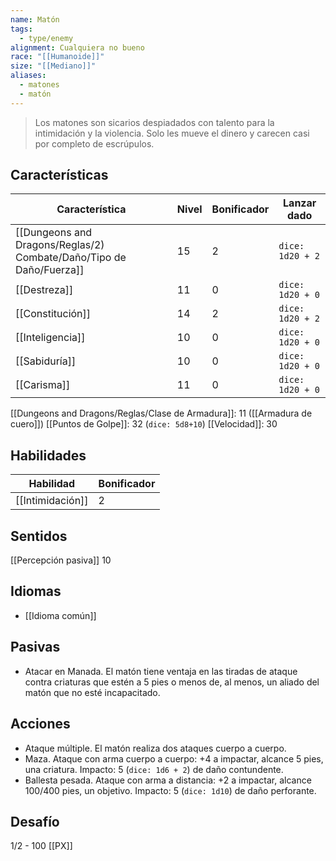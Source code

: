 ```yaml
---
name: Matón
tags:
  - type/enemy
alignment: Cualquiera no bueno
race: "[[Humanoide]]"
size: "[[Mediano]]"
aliases:
  - matones
  - matón
---
```

> Los matones son sicarios despiadados con talento para la intimidación y la violencia. Solo les mueve el dinero y carecen casi por completo de escrúpulos.
## Características
| Característica | Nivel | Bonificador | Lanzar dado |
| ---- | ---- | ---- | ---- |
| [[Dungeons and Dragons/Reglas/2) Combate/Daño/Tipo de Daño/Fuerza]] | 15 | 2 | `dice: 1d20 + 2` |
| [[Destreza]] | 11 | 0 | `dice: 1d20 + 0` |
| [[Constitución]] | 14 | 2 | `dice: 1d20 + 2` |
| [[Inteligencia]] | 10 | 0 | `dice: 1d20 + 0` |
| [[Sabiduría]] | 10 | 0 | `dice: 1d20 + 0` |
| [[Carisma]] | 11 | 0 | `dice: 1d20 + 0` |

[[Dungeons and Dragons/Reglas/Clase de Armadura]]: 11 ([[Armadura de cuero]])
[[Puntos de Golpe]]: 32 (`dice: 5d8+10`)
[[Velocidad]]: 30
## Habilidades
| Habilidad        | Bonificador |
| ---------------- | ----------- |
| [[Intimidación]] | 2           |
## Sentidos
[[Percepción pasiva]] 10

## Idiomas
- [[Idioma común]]
## Pasivas
- Atacar en Manada. El matón tiene ventaja en las tiradas de ataque contra criaturas que estén a 5 pies o menos de, al menos, un aliado del matón que no esté incapacitado.
## Acciones

- Ataque múltiple. El matón realiza dos ataques cuerpo a cuerpo.
- Maza. Ataque con arma cuerpo a cuerpo: +4 a impactar, alcance 5 pies, una criatura. Impacto: 5 (`dice: 1d6 + 2`) de daño contundente.
- Ballesta pesada. Ataque con arma a distancia: +2 a impactar, alcance 100/400 pies, un objetivo. Impacto: 5 (`dice: 1d10`) de daño perforante.
## Desafío
1/2 - 100 [[PX]]